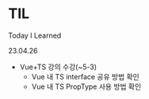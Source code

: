 # TIL
Today I Learned

23.04.26
- Vue+TS 강의 수강(~5-3)
  - Vue 내 TS interface 공유 방법 확인
  - Vue 내 TS PropType 사용 방법 확인
